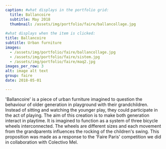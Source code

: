 ```yaml
---
caption: #what displays in the portfolio grid:
  title: Ballancoire
  subtitle: May 2018
  thumbnail: /assets/img/portfolio/faire/ballancollage.jpg
  
#what displays when the item is clicked:
title: Ballancoire
subtitle: Urban furniture
images: 
  - /assets/img/portfolio/faire/ballancollage.jpg
  - /assets/img/portfolio/faire/sistem.jpg
  - /assets/img/portfolio/faire/maq2.jpg
images_per_row: 3
alt: image alt text
group: faire
date: 2018-05-01

---
```

'Ballancoire' is a piece of urban furniture imagined to question the behaviour of older generation in playground with their grandchildren. Instead of sitting and watching the younger play, they could participate in the act of playing. The aim of this creation is to make both generation interact in playtime. It is imagined to function as a system of three bicycle wheels interconnected. The wheels are different sizes and each movement from the grandparents influences the rocking of the children's swing. This proposition was made as a response to the 'Faire Paris' competition we did in collaboration with Colectivo Mel.

